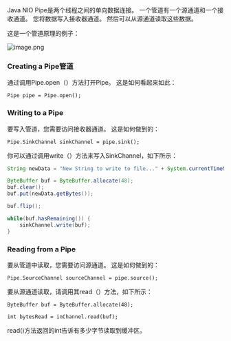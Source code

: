 Java NIO Pipe是两个线程之间的单向数据连接。 一个管道有一个源通道和一个接收通道。 您将数据写入接收器通道。 然后可以从源通道读取这些数据。

这是一个管道原理的例子：

![image.png](http://upload-images.jianshu.io/upload_images/5786888-657d14a7924c8cee.png?imageMogr2/auto-orient/strip%7CimageView2/2/w/1240)
###  Creating a Pipe管道
通过调用Pipe.open（）方法打开Pipe。 这是如何看起来如此：
```
Pipe pipe = Pipe.open();
```
###  Writing to a Pipe
要写入管道，您需要访问接收器通道。 这是如何做到的：
```
Pipe.SinkChannel sinkChannel = pipe.sink();
```
你可以通过调用write（）方法来写入SinkChannel，如下所示：
```java
String newData = "New String to write to file..." + System.currentTimeMillis();

ByteBuffer buf = ByteBuffer.allocate(48);
buf.clear();
buf.put(newData.getBytes());

buf.flip();

while(buf.hasRemaining()) {
    sinkChannel.write(buf);
}
```
###  Reading from a Pipe
要从管道中读取，您需要访问源通道。 这是如何做到的：
```
Pipe.SourceChannel sourceChannel = pipe.source();
```
要从源通道读取，请调用其read（）方法，如下所示：
```
ByteBuffer buf = ByteBuffer.allocate(48);

int bytesRead = inChannel.read(buf);
```
read()方法返回的int告诉有多少字节读取到缓冲区。
